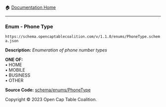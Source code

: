 :house: [Documentation Home](../../../README.md)

---

### Enum - Phone Type

`https://schema.opencaptablecoalition.com/v/1.1.0/enums/PhoneType.schema.json`

**Description:** _Enumeration of phone number types_

**ONE OF:**</br>&bull; HOME </br>&bull; MOBILE </br>&bull; BUSINESS </br>&bull; OTHER

**Source Code:** [schema/enums/PhoneType](../../../../schema/enums/PhoneType.schema.json)

Copyright © 2023 Open Cap Table Coalition.

